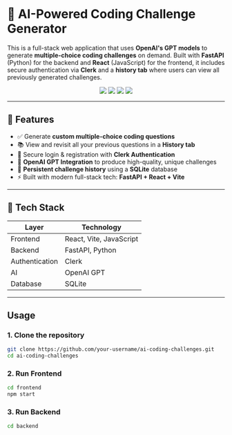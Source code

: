 # 🧠 AI-Powered Coding Challenge Generator

This is a full-stack web application that uses **OpenAI's GPT models** to generate **multiple-choice coding challenges** on demand. Built with **FastAPI** (Python) for the backend and **React** (JavaScript) for the frontend, it includes secure authentication via **Clerk** and a **history tab** where users can view all previously generated challenges.


<p align="center">
  <img src="https://img.shields.io/badge/Backend-FastAPI-green.svg" />
  <img src="https://img.shields.io/badge/Frontend-React-blue.svg" />
  <img src="https://img.shields.io/badge/Auth-Clerk-purple.svg" />
  <img src="https://img.shields.io/badge/AI-OpenAI GPT-red.svg" />
</p>

---

## 🧩 Features

- ✅ Generate **custom multiple-choice coding questions**
- 📚 View and revisit all your previous questions in a **History tab**
- 🔐 Secure login & registration with **Clerk Authentication**
- 🧠 **OpenAI GPT Integration** to produce high-quality, unique challenges
- 💾 **Persistent challenge history** using a **SQLite** database
- ⚡ Built with modern full-stack tech: **FastAPI + React + Vite**

---

## 🔧 Tech Stack

| Layer        | Technology            |
|--------------|------------------------|
| Frontend     | React, Vite, JavaScript |
| Backend      | FastAPI, Python         |
| Authentication | Clerk                  |
| AI           | OpenAI GPT    |
| Database     | SQLite    |

---



## Usage

### 1. Clone the repository

```bash
git clone https://github.com/your-username/ai-coding-challenges.git
cd ai-coding-challenges
```

### 2. Run Frontend
```bash
cd frontend
npm start
```


### 3. Run Backend
```bash
cd backend
```



